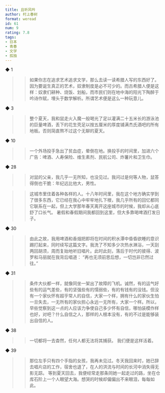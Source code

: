 ```yaml
---
title: 且听风吟
author: 村上春树
format: weread
id: 61
num: 9
rating: 7.8
tags:
- 日本
- 青春
- 文学
- 孤独
---
```


◆ 1

>> 如果你志在追求艺术追求文学，那么去读一读希腊人写的东西好了。因为要诞生真正的艺术，奴隶制度是必不可少的。而古希腊人便是这样：奴隶们耕种、烧饭、划船，而市民们则在地中海的阳光下陶醉于吟诗作赋，埋头于数学解析。所谓艺术便是这么一种玩意儿。


◆ 3

>> 整个夏天，我和鼠走火入魔一般喝光了足以灌满二十五米长的游泳池的巨量啤酒，丢下的花生壳足以按五厘米的厚度铺满杰氏酒吧的所有地板。否则简直熬不过这个无聊的夏天。


◆ 10

>> 一个外场投手急出了贫血症，晕倒在地。换投手的时间里，加进六个广告：啤酒、人寿保险、维生素剂、民航公司、炸薯片和卫生巾。


◆ 28

>> 对鼠的父亲，我几乎一无所知，也没见过。我问过是何等人物，鼠答得倒也干脆：年纪远比他大，男性。

>> 这城市里住着各种各样的人。十八年时间里，我在这个地方确实学到了很多东西，它已经在我心中牢牢地扎下根，我几乎所有的回忆都同它联系在一起，但上大学那年春天离开这座城市的时候，我却从心底舒了口长气。
暑假和春假期间我都回到这里，但大多靠喝啤酒打发日子。


◆ 30

>> 由此之故，我用啤酒和香烟把即将在时间的积水潭中昏昏欲睡的意识踢打起来，同时续写这篇文字。我洗了不知多少次热水淋浴，一天刮两回胡须，周而复始地听旧唱片。此时此刻，落后于时代的彼得、波罗和马丽就在我背后唱道：
“再也无须前思后想，一切岂非已然过往。”


◆ 31

>> 条件大伙都一样，就像同坐一架出了故障的飞机。诚然，有的运气好些有的运气差些，有的坚强些有的懦弱些，有的有钱有的没钱。但没有一个家伙怀有超乎常人的自信，大家一个样，拥有什么的家伙生怕一旦失去，一无所有的家伙担心永远一无所有，大家一个样。所以，早些觉察到这一点的人应该力争使自己多少怀有自信，哪怕装模作样也好，对吧？什么自信之人，那样的人根本没有，有的不过是能够装出自信的人。


◆ 38

>> 一切都将一去杳然，任何人都无法将其捕获。
我们便是这样活着。


◆ 39

>> 那位左手只有四个手指的女孩，我再未见过。冬天我回来时，她已辞去唱片店的工作，宿舍也退了，在人的洪流与时间的长河中消失得无影无踪。
等到夏天回去，我便经常走那条同她一起走过的路，坐在仓库石阶上一个人眼望大海。想哭的时候却偏偏出不来眼泪，每每如此。




